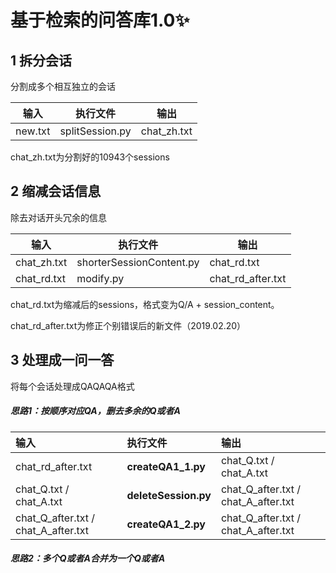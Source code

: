 # 基于检索的问答库1.0✨

## 1 拆分会话

分割成多个相互独立的会话

| 输入    | 执行文件        | 输出        |
| ------- | --------------- | ----------- |
| new.txt | splitSession.py | chat_zh.txt |

chat_zh.txt为分割好的10943个sessions

## 2 缩减会话信息

除去对话开头冗余的信息

| 输入        | 执行文件                 | 输出              |
| ----------- | ------------------------ | ----------------- |
| chat_zh.txt | shorterSessionContent.py | chat_rd.txt       |
| chat_rd.txt | modify.py                | chat_rd_after.txt |

chat_rd.txt为缩减后的sessions，格式变为Q/A + session_content。

chat_rd_after.txt为修正个别错误后的新文件（2019.02.20）

## 3 处理成一问一答

将每个会话处理成QAQAQA格式

##### 思路1：按顺序对应QA，删去多余的Q或者A

| 输入 | 执行文件 |  输出 |
|:---|:---|:---|
| chat_rd_after.txt | **createQA1_1.py** | chat_Q.txt / chat_A.txt|
| chat_Q.txt / chat_A.txt | **deleteSession.py** | chat_Q_after.txt / chat_A_after.txt|
| chat_Q_after.txt / chat_A_after.txt | **createQA1_2.py** | chat_Q_after.txt / chat_A_after.txt|

##### 思路2：多个Q或者A合并为一个Q或者A
